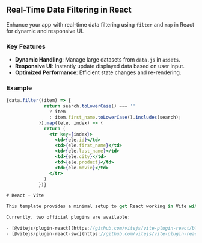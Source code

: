 ## Real-Time Data Filtering in React

Enhance your app with real-time data filtering using `filter` and `map` in React for dynamic and responsive UI.

### Key Features
- **Dynamic Handling**: Manage large datasets from `data.js` in `assets`.
- **Responsive UI**: Instantly update displayed data based on user input.
- **Optimized Performance**: Efficient state changes and re-rendering.

### Example
```jsx
{data.filter((item) => {
              return search.toLowerCase() === ''
                ? item
                : item.first_name.toLowerCase().includes(search);
            }).map((ele, index) => {
              return (
                <tr key={index}>
                  <td>{ele.id}</td>
                  <td>{ele.first_name}</td>
                  <td>{ele.last_name}</td>
                  <td>{ele.city}</td>
                  <td>{ele.product}</td>
                  <td>{ele.movie}</td>
                </tr>
              )
            })}

# React + Vite

This template provides a minimal setup to get React working in Vite with HMR and some ESLint rules.

Currently, two official plugins are available:

- [@vitejs/plugin-react](https://github.com/vitejs/vite-plugin-react/blob/main/packages/plugin-react/README.md) uses [Babel](https://babeljs.io/) for Fast Refresh
- [@vitejs/plugin-react-swc](https://github.com/vitejs/vite-plugin-react-swc) uses [SWC](https://swc.rs/) for Fast Refresh

